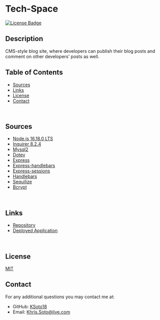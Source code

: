 # Tech-Space

[![License Badge](https://img.shields.io/badge/license-MIT-success?style=for-the-badge&color=blue)](https://choosealicense.com/licenses/mit/)

## Description

 CMS-style blog site, where developers can publish their blog posts and comment on other developers’ posts as well.


## Table of Contents

* [Sources](#sources)
* [Links](#links)
* [License](#license)
* [Contact](#contact)



<br>

 ## Sources
  
  - [Node.js 16.18.0 LTS](https://nodejs.org/en/)
  - [Inquirer 8.2.4](https://www.npmjs.com/package/inquirer/v/8.2.4)
  - [Mysql2](https://www.npmjs.com/package/mysql2)
  - [Dotev](https://www.npmjs.com/package/dotenv)
  - [Express](https://www.npmjs.com/package/express)
  - [Express-handlebars](https://www.npmjs.com/package/express-handlebars)
  - [Express-sessions](https://www.npmjs.com/package/express-sessions)
  - [Handlebars](https://handlebarsjs.com/)
  - [Sequilize](https://sequelize.org/docs/v6/getting-started/)
  - [Bcrypt](https://www.npmjs.com/package/bcrypt)

<br>

## Links

- [Repository]()
- [Deployed Application]()


<br>


 ## License
 [MIT](https://choosealicense.com/licenses/mit/)


 ## Contact
 For any additional questions you may contact me at: 
 - GitHub: [KSoto18](https://github.com/KSoto18)
 - Email: [Khris.Soto@live.com](mailto:Khris.Soto@live.com)
